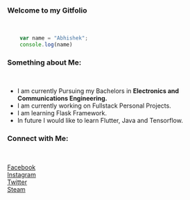 
<!-- Heading -->

### Welcome to my **Gitfolio**

<br />

<!-- javascript -->

```javascript
    var name = "Abhishek";
    console.log(name)
```

### Something about Me:

<br />

<!-- Unordered lists -->

-   I am currently Pursuing my Bachelors in **Electronics and Communications Engineering.**
-   I am currently working on Fullstack Personal Projects.
-   I am learning Flask Framework.
-   In future I would like to learn Flutter, Java and Tensorflow.

### Connect with Me:

<br />

<!-- Links -->

[Facebook](https://www.facebook.com/abhishek.sharma.kv29)
<br />
[Instagram](https://www.instagram.com/abhi_kv29/)
<br />
[Twitter](https://twitter.com/abhi_kv29)
<br />
[Steam](https://steamcommunity.com/id/hydr0fff/)
